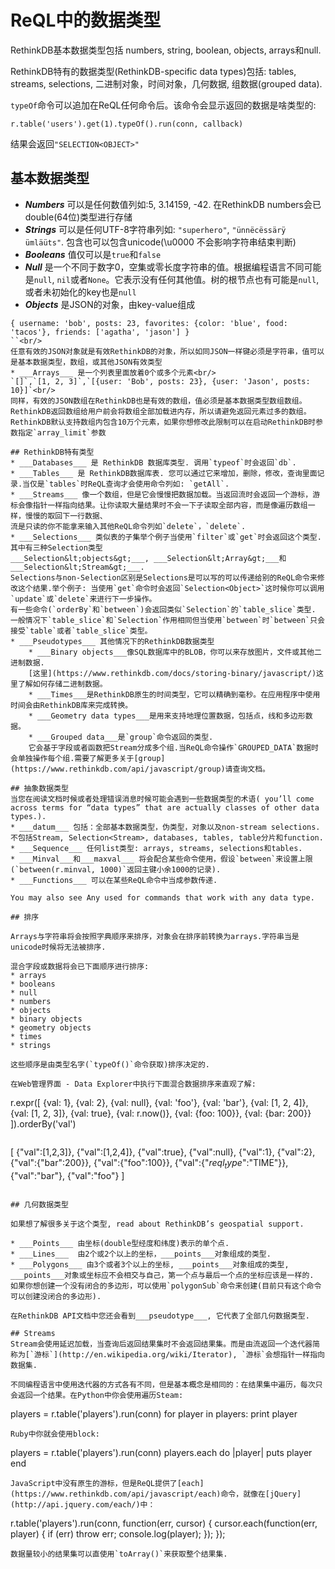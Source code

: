 # ReQL中的数据类型
RethinkDB基本数据类型包括 numbers, string, boolean, objects, arrays和null. 

RethinkDB特有的数据类型(RethinkDB-specific data types)包括: tables, streams, selections, 二进制对象，时间对象，几何数据, 组数据(grouped data). 

`typeOf`命令可以追加在ReQL任何命令后。该命令会显示返回的数据是啥类型的:
```
r.table('users').get(1).typeOf().run(conn, callback)
```
结果会返回`"SELECTION<OBJECT>"`

## 基本数据类型
* ___Numbers___ 可以是任何数值列如:5, 3.14159, -42. 在RethinkDB numbers会已double(64位)类型进行存储
* ___Strings___ 可以是任何UTF-8字符串列如: `"superhero"`, `"ünnëcëssärÿ ümläüts"`. 包含也可以包含unicode(\u0000 不会影响字符串结束判断)
* ___Booleans___ 值仅可以是`true`和`false`
* ___Null___    是一个不同于数字0，空集或零长度字符串的值。根据编程语言不同可能是`null`, `nil`或者`None`。它表示没有任何其他值。树的根节点也有可能是`null`, 或者未初始化的key也是`null`
* ___Objects___ 是JSON的对象，由key-value组成<br/>
```
{ username: 'bob', posts: 23, favorites: {color: 'blue', food: 'tacos'}, friends: ['agatha', 'jason'] }
``<br/>
任意有效的JSON对象就是有效RethinkDB的对象，所以如同JSON一样键必须是字符串，值可以是基本数据类型，数组，或其他JSON有效类型
* ___Arrays___ 是一个列表里面放着0个或多个元素<br/>
`[]`,`[1, 2, 3]`,`[{user: 'Bob', posts: 23}, {user: 'Jason', posts: 10}]`<br/>
同样，有效的JSON数组在RethinkDB也是有效的数组，值必须是基本数据类型数组数组。RethinkDB返回数组给用户前会将数组全部加载进内存，所以请避免返回元素过多的数组。
RethinkDB默认支持数组内包含10万个元素，如果你想修改此限制可以在启动RethinkDB时参数指定`array_limit`参数

## RethinkDB特有类型
* ___Databases___ 是 RethinkDB 数据库类型. 调用`typeof`时会返回`db`.
* ___Tables___ 是 RethinkDB数据库表. 您可以通过它来增加，删除，修改，查询里面记录.当仅是`tables`时ReQL查询才会使用命令列如: `getAll`.
* ___Streams___ 像一个数组，但是它会慢慢把数据加载。当返回流时会返回一个游标，游标会像指针一样指向结果。让你读取大量结果时不会一下子读取全部内容，而是像遍历数组一样，慢慢的取回下一行数据、
流是只读的你不能拿来输入其他ReQL命令列如`delete`，`delete`.
* ___Selections___ 类似表的子集举个例子当使用`filter`或`get`时会返回这个类型. 其中有三种Selection类型
___Selection&lt;objects&gt;___, ___Selection&lt;Array&gt;___和___Selection&lt;Stream&gt;___.
Selections与non-Selection区别是Selections是可以写的可以传递给别的ReQL命令来修改这个结果.举个例子: 当使用`get`命令时会返回`Selection<Object>`这时候你可以调用`update`或`delete`来进行下一步操作。
有一些命令(`orderBy`和`between`)会返回类似`Selection`的`table_slice`类型. 
一般情况下`table_slice`和`Selection`作用相同但当使用`between`时`between`只会接受`table`或者`table_slice`类型。
* ___Pseudotypes___ 其他情况下的RethinkDB数据类型
    * ___Binary objects___像SQL数据库中的BLOB，你可以来存放图片，文件或其他二进制数据. 
    [这里](https://www.rethinkdb.com/docs/storing-binary/javascript/)这里了解如何存储二进制数据。
    * ___Times___是RethinkDB原生的时间类型，它可以精确到毫秒。在应用程序中使用时间会由RethinkDB库来完成转换。
    * ___Geometry data types___是用来支持地理位置数据，包括点，线和多边形数据。
    * ___Grouped data___是`group`命令返回的类型. 
    它会基于字段或者函数把Stream分成多个组.当ReQL命令操作`GROUPED_DATA`数据时会单独操作每个组.需要了解更多关于[group](https://www.rethinkdb.com/api/javascript/group)请查询文档。

## 抽象数据类型
当您在阅读文档时候或者处理错误消息时候可能会遇到一些数据类型的术语( you’ll come across terms for “data types” that are actually classes of other data types.).
* ___datum___ 包括：全部基本数据类型，伪类型，对象以及non-stream selections.不包括Stream, Selection<Stream>, databases, tables, table分片和function.
* ___Sequence___ 任何list类型: arrays, streams, selections和tables.
* ___Minval___和___maxval___ 将会配合某些命令使用，假设`between`来设置上限(`between(r.minval, 1000)`返回主键小余1000的记录).
* ___Functions___ 可以在某些ReQL命令中当成参数传递.

You may also see Any used for commands that work with any data type.

## 排序

Arrays与字符串将会按照字典顺序来排序，对象会在排序前转换为arrays.字符串当是unicode时候将无法被排序.

混合字段或数据将会已下面顺序进行排序:
* arrays
* booleans
* null
* numbers
* objects
* binary objects
* geometry objects
* times
* strings

这些顺序是由类型名字(`typeOf()`命令获取)排序决定的.

在Web管理界面 - Data Explorer中执行下面混合数据排序来直观了解:
```
r.expr([
    {val: 1},
    {val: 2},
    {val: null},
    {val: 'foo'},
    {val: 'bar'},
    {val: [1, 2, 4]},
    {val: [1, 2, 3]},
    {val: true},
    {val: r.now()},
    {val: {foo: 100}},
    {val: {bar: 200}}
]).orderBy('val')
```

```
[
    {"val":[1,2,3]},
    {"val":[1,2,4]},
    {"val":true},
    {"val":null},
    {"val":1},
    {"val":2},
    {"val":{"bar":200}},
    {"val":{"foo":100}},
    {"val":{"$reql_type$":"TIME"}},
    {"val":"bar"},
    {"val":"foo"}
]
```

## 几何数据类型

如果想了解很多关于这个类型, read about RethinkDB’s geospatial support.

* ___Points___ 由坐标(double型经度和纬度)表示的单个点.
* ___Lines___  由2个或2个以上的坐标，___points___对象组成的类型.
* ___Polygons___ 由3个或者3个以上的坐标, ___points___对象组成的类型,
___points___对象或坐标应不会相交与自己，第一个点与最后一个点的坐标应该是一样的.
如果你想创建一个没有闭合的多边形，可以使用`polygonSub`命令来创建(目前只有这个命令可以创建没闭合的多边形).

在RethinkDB API文档中您还会看到___pseudotype___, 它代表了全部几何数据类型.

## Streams
Stream会使用延迟加载，当查询后返回结果集时不会返回结果集。而是由流返回一个迭代器简称为[`游标`](http://en.wikipedia.org/wiki/Iterator), `游标`会想指针一样指向数据集.

不同编程语言中使用迭代器的方式各有不同，但是基本概念是相同的：在结果集中遍历，每次只会返回一个结果。在Python中你会使用遍历Steam:
```
players = r.table('players').run(conn)
for player in players:
	print player
```
Ruby中你就会使用block:
```
players = r.table('players').run(conn)
players.each do |player|
	puts player
end
```
JavaScript中没有原生的游标，但是ReQL提供了[each](https://www.rethinkdb.com/api/javascript/each)命令，就像在[jQuery](http://api.jquery.com/each/)中：
```
r.table('players').run(conn, function(err, cursor) {
	cursor.each(function(err, player) {
		if (err) throw err;
		console.log(player);
	});
});
```
数据量较小的结果集可以直使用`toArray()`来获取整个结果集.




